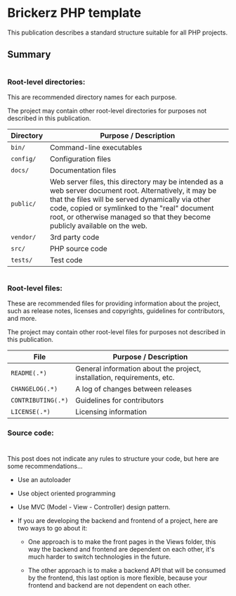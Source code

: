 # Brickerz PHP template

This publication describes a standard structure suitable for all PHP projects.

## Summary
#

### **Root-level directories:**

This are recommended directory names for each purpose. 

The project may contain other root-level directories for purposes not described in this publication.

| Directory                  | Purpose / Description                           |
| -------------------------- | ----------------------------------------------- |
| `bin/`                     | Command-line executables                        |
| `config/`                  | Configuration files                             |
| `docs/`                    | Documentation files                             |
| `public/`                  | Web server files, this directory may be intended as a web server document root. Alternatively, it may be that the files will be served dynamically via other code, copied or symlinked to the "real" document root, or otherwise managed so that they become publicly available on the web.  |
| `vendor/`                  | 3rd party code                                  |
| `src/`                     | PHP source code                                 |
| `tests/`                   | Test code                                       |

#
### **Root-level files:**

These are recommended files for providing information about the project, such as release notes, licenses and copyrights, guidelines for contributors, and more.

The project may contain other root-level files for purposes not described in this publication.

| File                       | Purpose / Description                           |
| -------------------------- | ----------------------------------------------- |
| `README(.*)`               | General information about the project, installation, requirements, etc. |
| `CHANGELOG(.*)`            | A log of changes between releases               |
| `CONTRIBUTING(.*)`         | Guidelines for contributors                     |
| `LICENSE(.*)`              | Licensing information                           |

<!-- # -->
<!-- ### **Source code structure:** -->

### **Source code:**
#

This post does not indicate any rules to structure your code, but here are some recommendations...

- Use an autoloader
- Use object oriented programming
- Use MVC (Model - View - Controller) design pattern.
- If you are developing the backend and frontend of a project, here are two ways to go about it:
    
    - One approach is to make the front pages in the Views folder, this way the backend and frontend are dependent on each other, it's much harder to switch technologies in the future.

    - The other approach is to make a backend API that will be consumed by the frontend, this last option is more flexible, because your frontend and backend are not dependent on each other.
